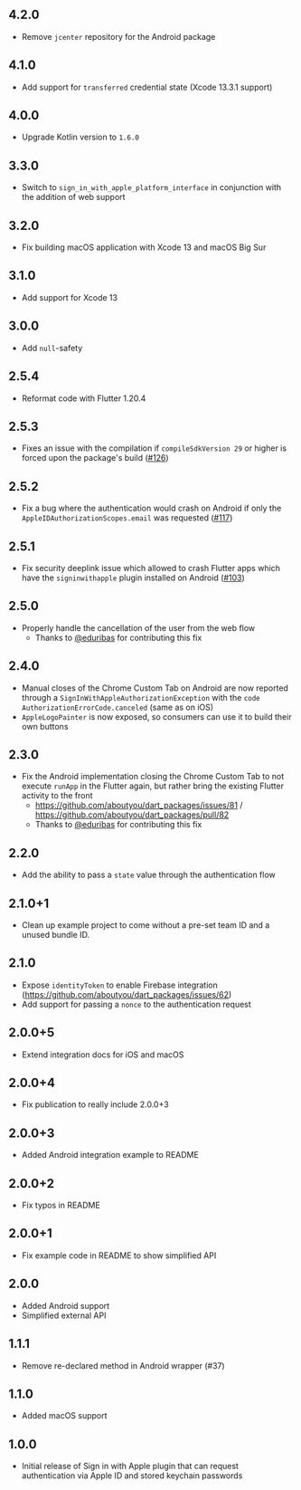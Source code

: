 ## 4.2.0

- Remove `jcenter` repository for the Android package

## 4.1.0

- Add support for `transferred` credential state (Xcode 13.3.1 support) 

## 4.0.0

- Upgrade Kotlin version to `1.6.0`

## 3.3.0

- Switch to `sign_in_with_apple_platform_interface` in conjunction with the addition of web support

## 3.2.0

- Fix building macOS application with Xcode 13 and macOS Big Sur

## 3.1.0

- Add support for Xcode 13

## 3.0.0

- Add `null`-safety

## 2.5.4

- Reformat code with Flutter 1.20.4

## 2.5.3

- Fixes an issue with the compilation if `compileSdkVersion 29` or higher is forced upon the package's build ([#126](https://github.com/aboutyou/dart_packages/pull/126))

## 2.5.2

- Fix a bug where the authentication would crash on Android if only the `AppleIDAuthorizationScopes.email` was requested ([#117](https://github.com/aboutyou/dart_packages/pull/117))

## 2.5.1

- Fix security deeplink issue which allowed to crash Flutter apps which have the `signinwithapple` plugin installed on Android ([#103](https://github.com/aboutyou/dart_packages/pull/103))

## 2.5.0

- Properly handle the cancellation of the user from the web flow
  - Thanks to [@eduribas](https://github.com/eduribas) for contributing this fix

## 2.4.0

- Manual closes of the Chrome Custom Tab on Android are now reported through a `SignInWithAppleAuthorizationException` with the `code` `AuthorizationErrorCode.canceled` (same as on iOS)
- `AppleLogoPainter` is now exposed, so consumers can use it to build their own buttons

## 2.3.0

- Fix the Android implementation closing the Chrome Custom Tab to not execute `runApp` in the Flutter again, but rather bring the existing Flutter activity to the front
  - https://github.com/aboutyou/dart_packages/issues/81 / https://github.com/aboutyou/dart_packages/pull/82
  - Thanks to [@eduribas](https://github.com/eduribas) for contributing this fix

## 2.2.0

- Add the ability to pass a `state` value through the authentication flow

## 2.1.0+1

- Clean up example project to come without a pre-set team ID and a unused bundle ID.

## 2.1.0

- Expose `identityToken` to enable Firebase integration (https://github.com/aboutyou/dart_packages/issues/62)
- Add support for passing a `nonce` to the authentication request

## 2.0.0+5

- Extend integration docs for iOS and macOS

## 2.0.0+4

- Fix publication to really include 2.0.0+3

## 2.0.0+3

- Added Android integration example to README

## 2.0.0+2

- Fix typos in README

## 2.0.0+1

- Fix example code in README to show simplified API

## 2.0.0

- Added Android support
- Simplified external API

## 1.1.1

- Remove re-declared method in Android wrapper (#37)

## 1.1.0

- Added macOS support

## 1.0.0

- Initial release of Sign in with Apple plugin that can request authentication via Apple ID and stored keychain passwords
